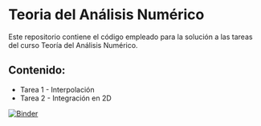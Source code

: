 # Teoria del Análisis Numérico

Este repositorio contiene el código empleado para la solución a las tareas del curso Teoría del Análisis Numérico.

## Contenido:
* Tarea 1 - Interpolación
* Tarea 2 - Integración en 2D

[![Binder](https://mybinder.org/badge_logo.svg)](https://mybinder.org/v2/gh/DanielDoradoPhys/TeoriaAnalisisNumerico/HEAD)
